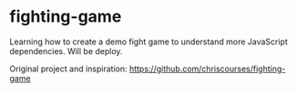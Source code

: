 # fighting-game

Learning how to create a demo fight game to understand more JavaScript dependencies. Will be deploy.

Original project and inspiration: https://github.com/chriscourses/fighting-game
